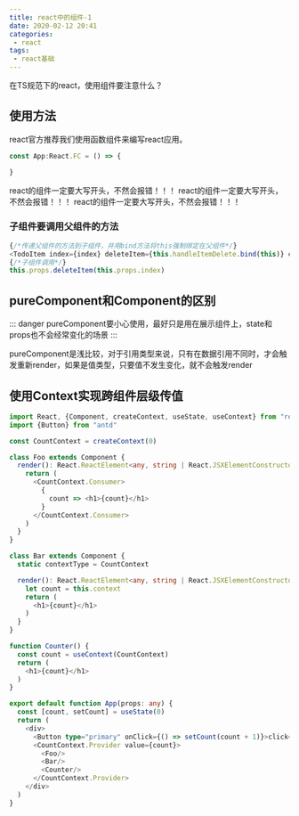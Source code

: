 ```yaml
---
title: react中的组件-1
date: 2020-02-12 20:41
categories: 
 - react
tags: 
 - react基础
---
```

在TS规范下的react，使用组件要注意什么？
<!-- more -->

## 使用方法

react官方推荐我们使用函数组件来编写react应用。

```typescript jsx
const App:React.FC = () => {

}
```

react的组件一定要大写开头，不然会报错！！！
react的组件一定要大写开头，不然会报错！！！
react的组件一定要大写开头，不然会报错！！！

### 子组件要调用父组件的方法

```typescript jsx
{/*传递父组件的方法到子组件，并用bind方法将this强制绑定在父组件*/}
<TodoItem index={index} deleteItem={this.handleItemDelete.bind(this)} content={item}/>
{/*子组件调用*/}
this.props.deleteItem(this.props.index)
```

## pureComponent和Component的区别

::: danger
pureComponent要小心使用，最好只是用在展示组件上，state和props也不会经常变化的场景
:::

pureComponent是浅比较，对于引用类型来说，只有在数据引用不同时，才会触发重新render，如果是值类型，只要值不发生变化，就不会触发render

## 使用Context实现跨组件层级传值

```typescript jsx
import React, {Component, createContext, useState, useContext} from "react"
import {Button} from "antd"

const CountContext = createContext(0)

class Foo extends Component {
  render(): React.ReactElement<any, string | React.JSXElementConstructor<any>> | string | number | {} | React.ReactNodeArray | React.ReactPortal | boolean | null | undefined {
    return (
      <CountContext.Consumer>
        {
          count => <h1>{count}</h1>
        }
      </CountContext.Consumer>
    )
  }
}

class Bar extends Component {
  static contextType = CountContext

  render(): React.ReactElement<any, string | React.JSXElementConstructor<any>> | string | number | {} | React.ReactNodeArray | React.ReactPortal | boolean | null | undefined {
    let count = this.context
    return (
      <h1>{count}</h1>
    )
  }
}

function Counter() {
  const count = useContext(CountContext)
  return (
    <h1>{count}</h1>
  )
}

export default function App(props: any) {
  const [count, setCount] = useState(0)
  return (
    <div>
      <Button type="primary" onClick={() => setCount(count + 1)}>click</Button>
      <CountContext.Provider value={count}>
        <Foo/>
        <Bar/>
        <Counter/>
      </CountContext.Provider>
    </div>
  )
}
```







